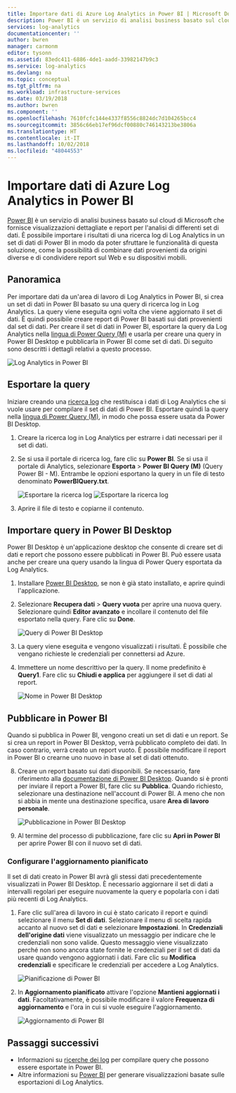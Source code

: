```yaml
---
title: Importare dati di Azure Log Analytics in Power BI | Microsoft Docs
description: Power BI è un servizio di analisi business basato sul cloud di Microsoft che fornisce report e visualizzazioni dettagliate per l'analisi di diversi set di dati.  Questo articolo descrive come configurare e importare i dati di Log Analytics in Power BI e configurarli per l'aggiornamento automatico.
services: log-analytics
documentationcenter: ''
author: bwren
manager: carmonm
editor: tysonn
ms.assetid: 83edc411-6886-4de1-aadd-33982147b9c3
ms.service: log-analytics
ms.devlang: na
ms.topic: conceptual
ms.tgt_pltfrm: na
ms.workload: infrastructure-services
ms.date: 03/19/2018
ms.author: bwren
ms.component: ''
ms.openlocfilehash: 7610fcfc144e4337f8556c8824dc7d104265bcc4
ms.sourcegitcommit: 3856c66eb17ef96dcf00880c746143213be3806a
ms.translationtype: HT
ms.contentlocale: it-IT
ms.lasthandoff: 10/02/2018
ms.locfileid: "48044553"
---
```

# <a name="import-azure-log-analytics-data-into-power-bi"></a>Importare dati di Azure Log Analytics in Power BI


[Power BI](https://powerbi.microsoft.com/documentation/powerbi-service-get-started/) è un servizio di analisi business basato sul cloud di Microsoft che fornisce visualizzazioni dettagliate e report per l'analisi di differenti set di dati.  È possibile importare i risultati di una ricerca log di Log Analytics in un set di dati di Power BI in modo da poter sfruttare le funzionalità di questa soluzione, come la possibilità di combinare dati provenienti da origini diverse e di condividere report sul Web e su dispositivi mobili.

## <a name="overview"></a>Panoramica
Per importare dati da un'area di lavoro di Log Analytics in Power BI, si crea un set di dati in Power BI basato su una query di ricerca log in Log Analytics.  La query viene eseguita ogni volta che viene aggiornato il set di dati.  È quindi possibile creare report di Power BI basati sui dati provenienti dal set di dati.  Per creare il set di dati in Power BI, esportare la query da Log Analytics nella [lingua di Power Query (M)](https://msdn.microsoft.com/library/mt807488.aspx)  e usarla per creare una query in Power BI Desktop e pubblicarla in Power BI come set di dati.  Di seguito sono descritti i dettagli relativi a questo processo.

![Log Analytics in Power BI](media/log-analytics-powerbi/overview.png)

## <a name="export-query"></a>Esportare la query
Iniziare creando una [ricerca log](log-analytics-log-search-new.md) che restituisca i dati di Log Analytics che si vuole usare per compilare il set di dati di Power BI.  Esportare quindi la query nella [lingua di Power Query (M)](https://msdn.microsoft.com/library/mt807488.aspx), in modo che possa essere usata da Power BI Desktop.

1. Creare la ricerca log in Log Analytics per estrarre i dati necessari per il set di dati.
2. Se si usa il portale di ricerca log, fare clic su **Power BI**.  Se si usa il portale di Analytics, selezionare **Esporta** > **Power BI Query (M)** (Query Power BI - M).  Entrambe le opzioni esportano la query in un file di testo denominato **PowerBIQuery.txt**. 

    ![Esportare la ricerca log](media/log-analytics-powerbi/export-logsearch.png) ![Esportare la ricerca log](media/log-analytics-powerbi/export-analytics.png)

3. Aprire il file di testo e copiarne il contenuto.

## <a name="import-query-into-power-bi-desktop"></a>Importare query in Power BI Desktop
Power BI Desktop è un'applicazione desktop che consente di creare set di dati e report che possono essere pubblicati in Power BI.  Può essere usata anche per creare una query usando la lingua di Power Query esportata da Log Analytics. 

1. Installare [Power BI Desktop](https://powerbi.microsoft.com/desktop/), se non è già stato installato, e aprire quindi l'applicazione.
2. Selezionare **Recupera dati** > **Query vuota** per aprire una nuova query.  Selezionare quindi **Editor avanzato** e incollare il contenuto del file esportato nella query. Fare clic su **Done**.

    ![Query di Power BI Desktop](media/log-analytics-powerbi/desktop-new-query.png)

5. La query viene eseguita e vengono visualizzati i risultati.  È possibile che vengano richieste le credenziali per connettersi ad Azure.  
6. Immettere un nome descrittivo per la query.  Il nome predefinito è **Query1**. Fare clic su **Chiudi e applica** per aggiungere il set di dati al report.

    ![Nome in Power BI Desktop](media/log-analytics-powerbi/desktop-results.png)



## <a name="publish-to-power-bi"></a>Pubblicare in Power BI
Quando si pubblica in Power BI, vengono creati un set di dati e un report.  Se si crea un report in Power BI Desktop, verrà pubblicato completo dei dati.  In caso contrario, verrà creato un report vuoto.  È possibile modificare il report in Power BI o crearne uno nuovo in base al set di dati ottenuto.

8. Creare un report basato sui dati disponibili.  Se necessario, fare riferimento alla [documentazione di Power BI Desktop](https://docs.microsoft.com/power-bi/desktop-report-view).  Quando si è pronti per inviare il report a Power BI, fare clic su **Pubblica**.  Quando richiesto, selezionare una destinazione nell'account di Power BI.  A meno che non si abbia in mente una destinazione specifica, usare **Area di lavoro personale**.

    ![Pubblicazione in Power BI Desktop](media/log-analytics-powerbi/desktop-publish.png)

3. Al termine del processo di pubblicazione, fare clic su **Apri in Power BI** per aprire Power BI con il nuovo set di dati.


### <a name="configure-scheduled-refresh"></a>Configurare l'aggiornamento pianificato
Il set di dati creato in Power BI avrà gli stessi dati precedentemente visualizzati in Power BI Desktop.  È necessario aggiornare il set di dati a intervalli regolari per eseguire nuovamente la query e popolarla con i dati più recenti di Log Analytics.  

1. Fare clic sull'area di lavoro in cui è stato caricato il report e quindi selezionare il menu **Set di dati**. Selezionare il menu di scelta rapida accanto al nuovo set di dati e selezionare **Impostazioni**. In **Credenziali dell'origine dati** viene visualizzato un messaggio per indicare che le credenziali non sono valide.  Questo messaggio viene visualizzato perché non sono ancora state fornite le credenziali per il set di dati da usare quando vengono aggiornati i dati.  Fare clic su **Modifica credenziali** e specificare le credenziali per accedere a Log Analytics.

    ![Pianificazione di Power BI](media/log-analytics-powerbi/powerbi-schedule.png)

5. In **Aggiornamento pianificato** attivare l'opzione **Mantieni aggiornati i dati**.  Facoltativamente, è possibile modificare il valore **Frequenza di aggiornamento** e l'ora in cui si vuole eseguire l'aggiornamento.

    ![Aggiornamento di Power BI](media/log-analytics-powerbi/powerbi-schedule-refresh.png)



## <a name="next-steps"></a>Passaggi successivi
* Informazioni su [ricerche dei log](log-analytics-log-searches.md) per compilare query che possono essere esportate in Power BI.
* Altre informazioni su [Power BI](http://powerbi.microsoft.com) per generare visualizzazioni basate sulle esportazioni di Log Analytics.
